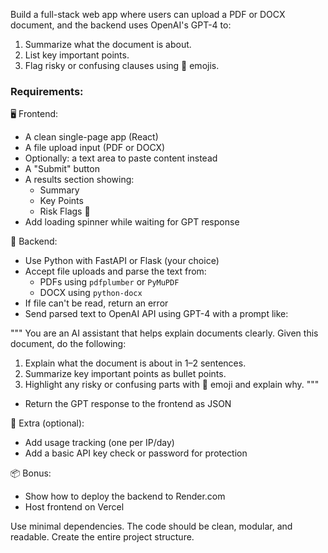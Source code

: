 Build a full-stack web app where users can upload a PDF or DOCX document, and the backend uses OpenAI's GPT-4 to:
1. Summarize what the document is about.
2. List key important points.
3. Flag risky or confusing clauses using 🚩 emojis.

### Requirements:

🖥 Frontend:
- A clean single-page app (React)
- A file upload input (PDF or DOCX)
- Optionally: a text area to paste content instead
- A "Submit" button
- A results section showing:
  - Summary
  - Key Points
  - Risk Flags 🚩
- Add loading spinner while waiting for GPT response

🧠 Backend:
- Use Python with FastAPI or Flask (your choice)
- Accept file uploads and parse the text from:
  - PDFs using `pdfplumber` or `PyMuPDF`
  - DOCX using `python-docx`
- If file can't be read, return an error
- Send parsed text to OpenAI API using GPT-4 with a prompt like:

"""
You are an AI assistant that helps explain documents clearly. 
Given this document, do the following:
1. Explain what the document is about in 1–2 sentences.
2. Summarize key important points as bullet points.
3. Highlight any risky or confusing parts with 🚩 emoji and explain why.
"""

- Return the GPT response to the frontend as JSON

🔐 Extra (optional):
- Add usage tracking (one per IP/day)
- Add a basic API key check or password for protection

📦 Bonus:
- Show how to deploy the backend to Render.com
- Host frontend on Vercel

Use minimal dependencies. The code should be clean, modular, and readable. Create the entire project structure.

